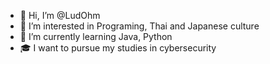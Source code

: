 - 👋 Hi, I’m @LudOhm
- 👀 I’m interested in Programing, Thai and Japanese culture
- 🌱 I’m currently learning Java, Python
- 🎓 I want to pursue my studies in cybersecurity

<!---
LudOhm/LudOhm is a ✨ special ✨ repository because its `README.md` (this file) appears on your GitHub profile.
You can click the Preview link to take a look at your changes.
--->

